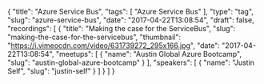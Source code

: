 {
  "title": "Azure Service Bus",
  "tags": [
    "Azure Service Bus"
  ],
  "type": "tag",
  "slug": "azure-service-bus",
  "date": "2017-04-22T13:08:54",
  "draft": false,
  "recordings": [
    {
      "title": "Making the case for the ServiceBus",
      "slug": "making-the-case-for-the-servicebus",
      "thumbnail": "https://i.vimeocdn.com/video/631739272_295x166.jpg",
      "date": "2017-04-22T13:08:54",
      "meetups": [
        {
          "name": "Austin Global Azure Bootcamp",
          "slug": "austin-global-azure-bootcamp"
        }
      ],
      "speakers": [
        {
          "name": "Justin Self",
          "slug": "justin-self"
        }
      ]
    }
  ]
}